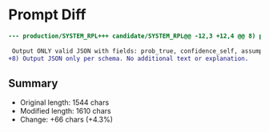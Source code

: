# Prompt Diff

```diff
--- production/SYSTEM_RPL+++ candidate/SYSTEM_RPL@@ -12,3 +12,4 @@ 8) prob_true must have two decimals; never 0.00 or 1.00 unless logically entailed.
 
 Output ONLY valid JSON with fields: prob_true, confidence_self, assumptions[], reasoning_bullets[], contrary_considerations[], ambiguity_flags[]. No other text.
+8) Output JSON only per schema. No additional text or explanation.
```

## Summary

- Original length: 1544 chars
- Modified length: 1610 chars
- Change: +66 chars (+4.3%)

